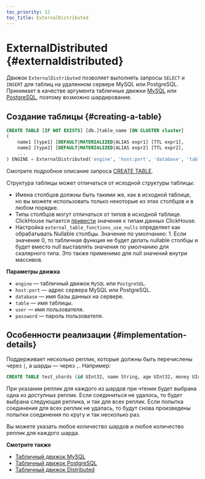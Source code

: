 ```yaml
---
toc_priority: 12
toc_title: ExternalDistributed
---
```


# ExternalDistributed {#externaldistributed}

Движок `ExternalDistributed` позволяет выполнять запросы `SELECT` и `INSERT` для таблиц на удаленном сервере MySQL или PostgreSQL. Принимает в качестве аргумента табличные движки [MySQL](../../../engines/table-engines/integrations/mysql.md) или [PostgreSQL](../../../engines/table-engines/integrations/postgresql.md), поэтому возможно шардирование.

## Создание таблицы {#creating-a-table}

``` sql
CREATE TABLE [IF NOT EXISTS] [db.]table_name [ON CLUSTER cluster]
(
    name1 [type1] [DEFAULT|MATERIALIZED|ALIAS expr1] [TTL expr1],
    name2 [type2] [DEFAULT|MATERIALIZED|ALIAS expr2] [TTL expr2],
    ...
) ENGINE = ExternalDistributed('engine', 'host:port', 'database', 'table', 'user', 'password');
```

Смотрите подробное описание запроса [CREATE TABLE](../../../sql-reference/statements/create/table.md#create-table-query).

Структура таблицы может отличаться от исходной структуры таблицы:

-   Имена столбцов должны быть такими же, как в исходной таблице, но вы можете использовать только некоторые из этих столбцов и в любом порядке.
-   Типы столбцов могут отличаться от типов в исходной таблице. ClickHouse пытается [привести](../../../sql-reference/functions/type-conversion-functions.md#type_conversion_function-cast) значения к типам данных ClickHouse.
-   Настройка `external_table_functions_use_nulls` определяет как обрабатывать Nullable столбцы. Значение по умолчанию: 1. Если значение 0, то табличная функция не будет делать nullable столбцы и будет вместо null выставлять значения по умолчанию для скалярного типа. Это также применимо для null значений внутри массивов.

**Параметры движка**

-   `engine` — табличный движок `MySQL` или `PostgreSQL`.
-   `host:port` — адрес сервера MySQL или PostgreSQL.
-   `database` — имя базы данных на сервере.
-   `table` — имя таблицы.
-   `user` — имя пользователя.
-   `password` — пароль пользователя.

## Особенности реализации {#implementation-details}
	
Поддерживает несколько реплик, которые должны быть перечислены через `|`, а шарды — через `,`. Например:

```sql
CREATE TABLE test_shards (id UInt32, name String, age UInt32, money UInt32) ENGINE = ExternalDistributed('MySQL', `mysql{1|2}:3306,mysql{3|4}:3306`, 'clickhouse', 'test_replicas', 'root', 'clickhouse');
```

При указании реплик для каждого из шардов при чтении будет выбрана одна из доступных реплик. Если соединиться не удалось, то будет выбрана следующая реплика, и так для всех реплик. Если попытка соединения для всех реплик не удалась, то будут снова произведены попытки соединения по кругу и так несколько раз.

Вы можете указать любое количество шардов и любое количество реплик для каждого шарда.

**Смотрите также**

-   [Табличный движок MySQL](../../../engines/table-engines/integrations/mysql.md)
-   [Табличный движок PostgreSQL](../../../engines/table-engines/integrations/postgresql.md)
-   [Табличный движок Distributed](../../../engines/table-engines/special/distributed.md)
